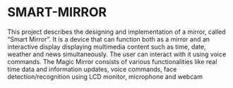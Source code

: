 # SMART-MIRROR
This project describes the designing and implementation of a mirror, called “Smart Mirror”. It is a device that can function both as a mirror and an interactive display displaying multimedia content such as time, date, weather and news simultaneously. The user can interact with it using voice commands. The Magic Mirror consists of various functionalities like real time data and information updates, voice commands, face detection/recognition using LCD monitor, microphone and webcam
